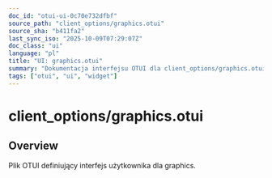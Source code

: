 ```yaml
---
doc_id: "otui-ui-0c70e732dfbf"
source_path: "client_options/graphics.otui"
source_sha: "b411fa2"
last_sync_iso: "2025-10-09T07:29:07Z"
doc_class: "ui"
language: "pl"
title: "UI: graphics.otui"
summary: "Dokumentacja interfejsu OTUI dla client_options/graphics.otui"
tags: ["otui", "ui", "widget"]
---
```


# client_options/graphics.otui

## Overview

Plik OTUI definiujący interfejs użytkownika dla graphics.
